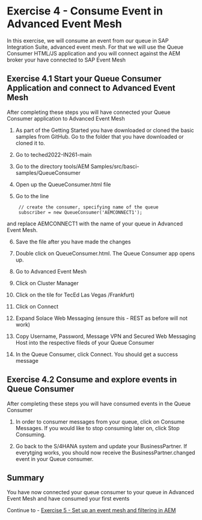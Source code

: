 # Exercise 4 - Consume Event in Advanced Event Mesh

In this exercise, we will consume an event from our queue in SAP Integration Suite, advanced event mesh. For that we will use the Queue Consumer HTML/JS application and you will connect against the AEM broker your have connected to SAP Event Mesh

## Exercise 4.1 Start your Queue Consumer Application and connect to Advanced Event Mesh

After completing these steps you will have connected your Queue Consumer application to Advanced Event Mesh

1. As part of the Getting Started you have downloaded or cloned the basic samples from GitHub. Go to the folder that you have downloaded or cloned it to.

2. Go to teched2022-IN261-main

3. Go to the directory tools/AEM Samples/src/basci-samples/QueueConsumer

4. Open up the QueueConsumer.html file

5. Go to the line

        // create the consumer, specifying name of the queue
        subscriber = new QueueConsumer('AEMCONNECT1');
        
and replace AEMCONNECT1 with the name of your queue in Advanced Event Mesh.

6. Save the file after you have made the changes

7. Double click on QueueConsumer.html. The Queue Consumer app opens up.

8. Go to Advanced Event Mesh

9. Click on Cluster Manager

10. Click on the tile for TecEd Las Vegas /Frankfurt)

11. Click on Connect

12. Expand Solace Web Messaging (ensure this - REST as before will not work)

13. Copy Username, Password, Message VPN and Secured Web Messaging Host into the respective fileds of your Queue Consumer

14. In the Queue Consumer, click Connect. You should get a success message

## Exercise 4.2 Consume and explore events in Queue Consumer 

After completing these steps you will have consumed events in the Queue Consumer

1. In order to consumer messages from your queue, click on Consume Messages. If you would like to stop consuming later on, click Stop Consuming.

2. Go back to the S/4HANA system and update your BusinessPartner. If everytging works, you should now receive the BusinessPartner.changed event in your Queue consumer.

## Summary

You have now connected your queue consumer to your queue in Advanced Event Mesh and have consumed your first events

Continue to - [Exercise 5 - Set up an event mesh and filtering in AEM](../ex5/README.md)


